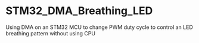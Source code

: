# STM32_DMA_Breathing_LED
Using DMA on an STM32 MCU to change PWM duty cycle to control an LED breathing pattern without using CPU
